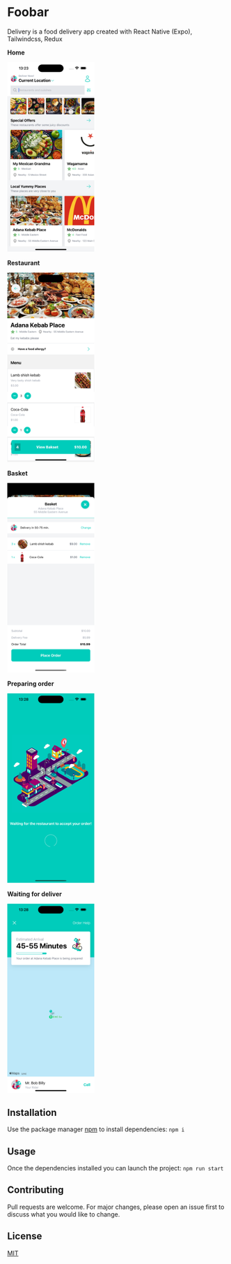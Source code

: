 # Foobar

Delivery is a food delivery app created with React Native (Expo), Tailwindcss, Redux

**Home**

<img src="./docs/images/main.png" width="200">

**Restaurant**

<img src="./docs/images/restaurant.png" width="200">

**Basket**

<img src="./docs/images/basket.png" width="200">

**Preparing order**

<img src="./docs/images/preparing.png" width="200">

**Waiting for deliver**

<img src="./docs/images/waiting.png" width="200">



## Installation

Use the package manager [npm](https://www.npmjs.com/) to install dependencies:
```npm i```

## Usage

Once the dependencies installed you can launch the project:
```npm run start```


## Contributing

Pull requests are welcome. For major changes, please open an issue first
to discuss what you would like to change.

## License
[MIT](https://choosealicense.com/licenses/mit/)
